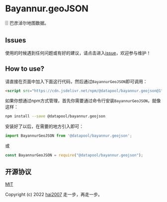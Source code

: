 # Bayannur.geoJSON
🗄️ 巴彦淖尔地图数据。

## Issues
使用的时候遇到任何问题或有好的建议，请点击进入[issue](https://github.com/hai2007/datapool/issues)，欢迎参与维护！

## How to use?

请直接在页面中加入下面这行代码，然后通过```BayannurGeoJSON```即可调用：

```html
<script src="https://cdn.jsdelivr.net/npm/@datapool/bayannur.geojson@1"></script>
```

如果你想通过npm方式管理，首先你需要通过命令行安装``````BayannurGeoJSON``````，就像这样：

```bash
npm install --save @datapool/bayannur.geojson
```

安装好了以后，在需要的地方引入即可：

```js
import BayannurGeoJSON from '@datapool/bayannur.geojson';
```

或

```js
const BayannurGeoJSON = require("@datapool/bayannur.geojson");
```

开源协议
---------------------------------------
[MIT](https://github.com/hai2007/datapool/blob/master/LICENSE)

Copyright (c) 2022 [hai2007](https://hai2007.gitee.io/sweethome/) 走一步，再走一步。
